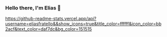 ### Hello there, I'm Elias 👋


https://github-readme-stats.vercel.app/api?username=eliasfratello&&show_icons=true&title_color=ffffff&icon_color=bb2acf&text_color=daf7dc&bg_color=151515
